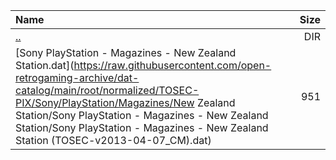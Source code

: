 |Name|Size|
|:---|---:|
|[..](../index.html)|DIR|
|[Sony PlayStation - Magazines - New Zealand Station.dat](https://raw.githubusercontent.com/open-retrogaming-archive/dat-catalog/main/root/normalized/TOSEC-PIX/Sony/PlayStation/Magazines/New Zealand Station/Sony PlayStation - Magazines - New Zealand Station/Sony PlayStation - Magazines - New Zealand Station (TOSEC-v2013-04-07_CM).dat)|951|
